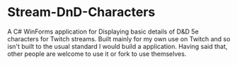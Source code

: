 # Stream-DnD-Characters
A C# WinForms application for Displaying basic details of D&D 5e characters for Twitch streams. Built mainly for my own use on Twitch and so
isn't built to the usual standard I would build a application. Having said that, other people are welcome to use it or fork to use themselves.
